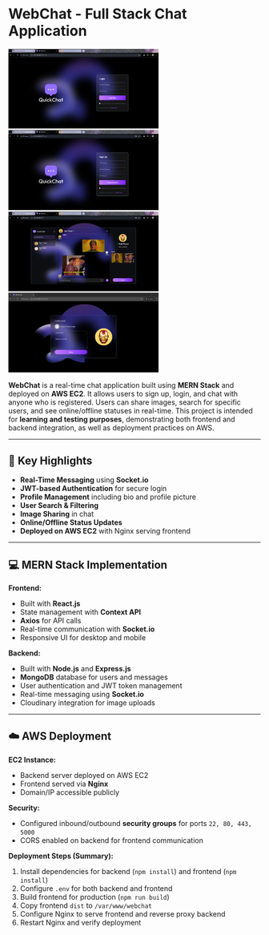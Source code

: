 # WebChat - Full Stack Chat Application

<img src="./Client/src/assets/Login(webchat).png" alt="WebChat Logo" width="300"/>
<img src="./Client/src/assets/Signup.png" alt="WebChat Logo" width="300"/>
<img src="./Client/src/assets/ChatSection.png" alt="WebChat Logo" width="300"/>
<img src="./Client/src/assets/ProfileUpdate.png" alt="WebChat Logo" width="300"/>


**WebChat** is a real-time chat application built using **MERN Stack** and deployed on **AWS EC2**. It allows users to sign up, login, and chat with anyone who is registered. Users can share images, search for specific users, and see online/offline statuses in real-time. This project is intended for **learning and testing purposes**, demonstrating both frontend and backend integration, as well as deployment practices on AWS.

---

## 🌟 Key Highlights

- **Real-Time Messaging** using **Socket.io**
- **JWT-based Authentication** for secure login
- **Profile Management** including bio and profile picture
- **User Search & Filtering**
- **Image Sharing** in chat
- **Online/Offline Status Updates**
- **Deployed on AWS EC2** with Nginx serving frontend

---

## 💻 MERN Stack Implementation

**Frontend:**
- Built with **React.js**
- State management with **Context API**
- **Axios** for API calls
- Real-time communication with **Socket.io**
- Responsive UI for desktop and mobile

**Backend:**
- Built with **Node.js** and **Express.js**
- **MongoDB** database for users and messages
- User authentication and JWT token management
- Real-time messaging using **Socket.io**
- Cloudinary integration for image uploads

---

## ☁️ AWS Deployment

**EC2 Instance:**
- Backend server deployed on AWS EC2
- Frontend served via **Nginx**
- Domain/IP accessible publicly

**Security:**
- Configured inbound/outbound **security groups** for ports `22, 80, 443, 5000`
- CORS enabled on backend for frontend communication

**Deployment Steps (Summary):**
1. Install dependencies for backend (`npm install`) and frontend (`npm install`)
2. Configure `.env` for both backend and frontend
3. Build frontend for production (`npm run build`)
4. Copy frontend `dist` to `/var/www/webchat`
5. Configure Nginx to serve frontend and reverse proxy backend
6. Restart Nginx and verify deployment
